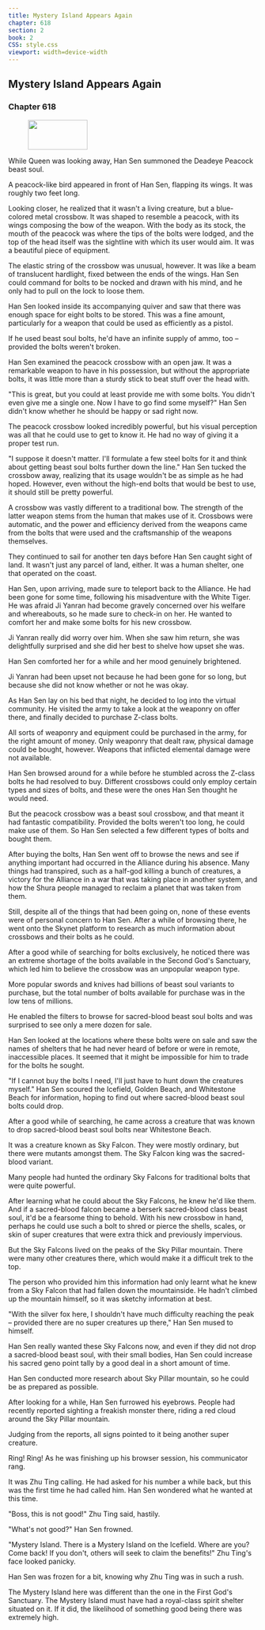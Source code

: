```yaml
---
title: Mystery Island Appears Again
chapter: 618
section: 2
book: 2
CSS: style.css
viewport: width=device-width
---
```


## Mystery Island Appears Again

### Chapter 618

<figure>
	<img src="../Images/gem.gif" alt="" id="gem" width="120" height="60" />
</figure>

While Queen was looking away, Han Sen summoned the Deadeye Peacock beast soul.

A peacock-like bird appeared in front of Han Sen, flapping its wings. It was roughly two feet long.

Looking closer, he realized that it wasn't a living creature, but a blue-colored metal crossbow. It was shaped to resemble a peacock, with its wings composing the bow of the weapon. With the body as its stock, the mouth of the peacock was where the tips of the bolts were lodged, and the top of the head itself was the sightline with which its user would aim. It was a beautiful piece of equipment.

The elastic string of the crossbow was unusual, however. It was like a beam of translucent hardlight, fixed between the ends of the wings. Han Sen could command for bolts to be nocked and drawn with his mind, and he only had to pull on the lock to loose them.

Han Sen looked inside its accompanying quiver and saw that there was enough space for eight bolts to be stored. This was a fine amount, particularly for a weapon that could be used as efficiently as a pistol.

If he used beast soul bolts, he'd have an infinite supply of ammo, too – provided the bolts weren't broken.

Han Sen examined the peacock crossbow with an open jaw. It was a remarkable weapon to have in his possession, but without the appropriate bolts, it was little more than a sturdy stick to beat stuff over the head with.

"This is great, but you could at least provide me with some bolts. You didn't even give me a single one. Now I have to go find some myself?" Han Sen didn't know whether he should be happy or sad right now.

The peacock crossbow looked incredibly powerful, but his visual perception was all that he could use to get to know it. He had no way of giving it a proper test run.

"I suppose it doesn't matter. I'll formulate a few steel bolts for it and think about getting beast soul bolts further down the line." Han Sen tucked the crossbow away, realizing that its usage wouldn't be as simple as he had hoped. However, even without the high-end bolts that would be best to use, it should still be pretty powerful.

A crossbow was vastly different to a traditional bow. The strength of the latter weapon stems from the human that makes use of it. Crossbows were automatic, and the power and efficiency derived from the weapons came from the bolts that were used and the craftsmanship of the weapons themselves.

They continued to sail for another ten days before Han Sen caught sight of land. It wasn't just any parcel of land, either. It was a human shelter, one that operated on the coast.

Han Sen, upon arriving, made sure to teleport back to the Alliance. He had been gone for some time, following his misadventure with the White Tiger. He was afraid Ji Yanran had become gravely concerned over his welfare and whereabouts, so he made sure to check-in on her. He wanted to comfort her and make some bolts for his new crossbow.

Ji Yanran really did worry over him. When she saw him return, she was delightfully surprised and she did her best to shelve how upset she was.

Han Sen comforted her for a while and her mood genuinely brightened.

Ji Yanran had been upset not because he had been gone for so long, but because she did not know whether or not he was okay.

As Han Sen lay on his bed that night, he decided to log into the virtual community. He visited the army to take a look at the weaponry on offer there, and finally decided to purchase Z-class bolts.

All sorts of weaponry and equipment could be purchased in the army, for the right amount of money. Only weaponry that dealt raw, physical damage could be bought, however. Weapons that inflicted elemental damage were not available.

Han Sen browsed around for a while before he stumbled across the Z-class bolts he had resolved to buy. Different crossbows could only employ certain types and sizes of bolts, and these were the ones Han Sen thought he would need.

But the peacock crossbow was a beast soul crossbow, and that meant it had fantastic compatibility. Provided the bolts weren't too long, he could make use of them. So Han Sen selected a few different types of bolts and bought them.

After buying the bolts, Han Sen went off to browse the news and see if anything important had occurred in the Alliance during his absence. Many things had transpired, such as a half-god killing a bunch of creatures, a victory for the Alliance in a war that was taking place in another system, and how the Shura people managed to reclaim a planet that was taken from them.

Still, despite all of the things that had been going on, none of these events were of personal concern to Han Sen. After a while of browsing there, he went onto the Skynet platform to research as much information about crossbows and their bolts as he could.

After a good while of searching for bolts exclusively, he noticed there was an extreme shortage of the bolts available in the Second God's Sanctuary, which led him to believe the crossbow was an unpopular weapon type.

More popular swords and knives had billions of beast soul variants to purchase, but the total number of bolts available for purchase was in the low tens of millions.

He enabled the filters to browse for sacred-blood beast soul bolts and was surprised to see only a mere dozen for sale.

Han Sen looked at the locations where these bolts were on sale and saw the names of shelters that he had never heard of before or were in remote, inaccessible places. It seemed that it might be impossible for him to trade for the bolts he sought.

"If I cannot buy the bolts I need, I'll just have to hunt down the creatures myself." Han Sen scoured the Icefield, Golden Beach, and Whitestone Beach for information, hoping to find out where sacred-blood beast soul bolts could drop.

After a good while of searching, he came across a creature that was known to drop sacred-blood beast soul bolts near Whitestone Beach.

It was a creature known as Sky Falcon. They were mostly ordinary, but there were mutants amongst them. The Sky Falcon king was the sacred-blood variant.

Many people had hunted the ordinary Sky Falcons for traditional bolts that were quite powerful.

After learning what he could about the Sky Falcons, he knew he'd like them. And if a sacred-blood falcon became a berserk sacred-blood class beast soul, it'd be a fearsome thing to behold. With his new crossbow in hand, perhaps he could use such a bolt to shred or pierce the shells, scales, or skin of super creatures that were extra thick and previously impervious.

But the Sky Falcons lived on the peaks of the Sky Pillar mountain. There were many other creatures there, which would make it a difficult trek to the top.

The person who provided him this information had only learnt what he knew from a Sky Falcon that had fallen down the mountainside. He hadn't climbed up the mountain himself, so it was sketchy information at best.

"With the silver fox here, I shouldn't have much difficulty reaching the peak – provided there are no super creatures up there," Han Sen mused to himself.

Han Sen really wanted these Sky Falcons now, and even if they did not drop a sacred-blood beast soul, with their small bodies, Han Sen could increase his sacred geno point tally by a good deal in a short amount of time.

Han Sen conducted more research about Sky Pillar mountain, so he could be as prepared as possible.

After looking for a while, Han Sen furrowed his eyebrows. People had recently reported sighting a freakish monster there, riding a red cloud around the Sky Pillar mountain.

Judging from the reports, all signs pointed to it being another super creature.

Ring! Ring! As he was finishing up his browser session, his communicator rang.

It was Zhu Ting calling. He had asked for his number a while back, but this was the first time he had called him. Han Sen wondered what he wanted at this time.

"Boss, this is not good!" Zhu Ting said, hastily.

"What's not good?" Han Sen frowned.

"Mystery Island. There is a Mystery Island on the Icefield. Where are you? Come back! If you don't, others will seek to claim the benefits!" Zhu Ting's face looked panicky.

Han Sen was frozen for a bit, knowing why Zhu Ting was in such a rush.

The Mystery Island here was different than the one in the First God's Sanctuary. The Mystery Island must have had a royal-class spirit shelter situated on it. If it did, the likelihood of something good being there was extremely high.